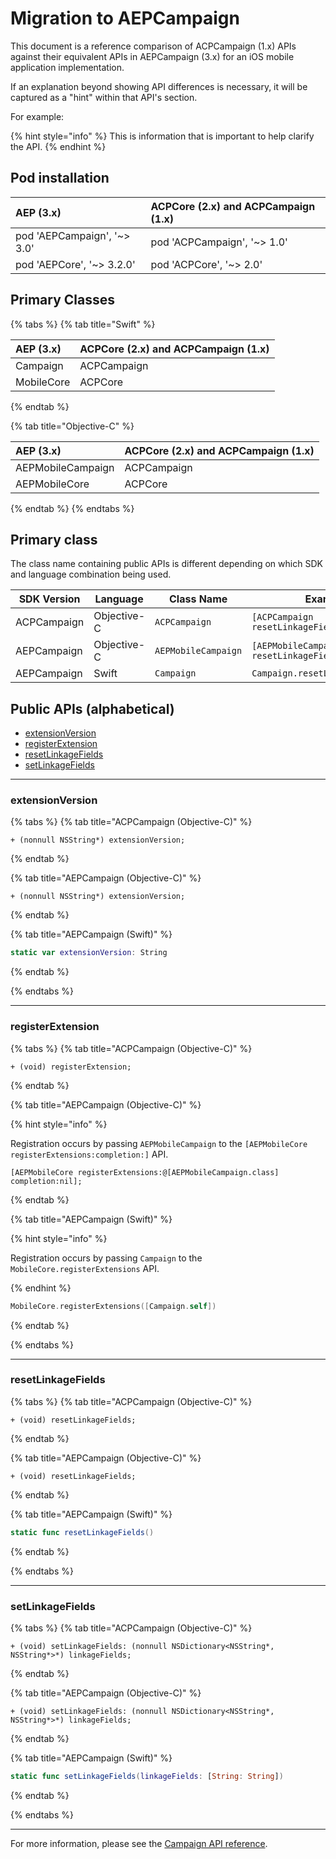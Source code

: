 # Migration to AEPCampaign

This document is a reference comparison of ACPCampaign (1.x) APIs against their equivalent APIs in AEPCampaign (3.x) for an iOS mobile application implementation.

If an explanation beyond showing API differences is necessary, it will be captured as a "hint" within that API's section.

For example:

{% hint style="info" %}
This is information that is important to help clarify the API.
{% endhint %}

## Pod installation

| AEP \(3.x\)                    | ACPCore \(2.x\) and ACPCampaign \(1.x\) |
| :----------------------------- | :-------------------------------------- |
| pod 'AEPCampaign', '~&gt; 3.0' | pod 'ACPCampaign', '~&gt; 1.0'          |
| pod 'AEPCore', '~&gt; 3.2.0'   | pod 'ACPCore', '~&gt; 2.0'              |

## Primary Classes

{% tabs %}
{% tab title="Swift" %}

| AEP \(3.x\) | ACPCore \(2.x\) and ACPCampaign \(1.x\) |
| :---------- | :-------------------------------------- |
| Campaign    | ACPCampaign                             |
| MobileCore  | ACPCore                                 |

{% endtab %}

{% tab title="Objective-C" %}

| AEP \(3.x\)       | ACPCore \(2.x\) and ACPCampaign \(1.x\) |
| :---------------- | :-------------------------------------- |
| AEPMobileCampaign | ACPCampaign                             |
| AEPMobileCore     | ACPCore                                 |

{% endtab %}
{% endtabs %}

## Primary class

The class name containing public APIs is different depending on which SDK and language combination being used.

| SDK Version | Language    | Class Name          | Example                                   |
| ----------- | ----------- | ------------------- | ----------------------------------------- |
| ACPCampaign | Objective-C | `ACPCampaign`       | `[ACPCampaign resetLinkageFields];`       |
| AEPCampaign | Objective-C | `AEPMobileCampaign` | `[AEPMobileCampaign resetLinkageFields];` |
| AEPCampaign | Swift       | `Campaign`          | `Campaign.resetLinkageFields()`           |

## Public APIs (alphabetical)

- [extensionVersion](#extensionVersion)
- [registerExtension](#registerExtension)
- [resetLinkageFields](#resetLinkageFields)
- [setLinkageFields](#setLinkageFields)

<hr />

### extensionVersion

{% tabs %}
{% tab title="ACPCampaign (Objective-C)" %}

```objc
+ (nonnull NSString*) extensionVersion;
```

{% endtab %}

{% tab title="AEPCampaign (Objective-C)" %}

```objc
+ (nonnull NSString*) extensionVersion;
```

{% endtab %}

{% tab title="AEPCampaign (Swift)" %}

```swift
static var extensionVersion: String
```

{% endtab %}

{% endtabs %}

<hr />

### registerExtension

{% tabs %}
{% tab title="ACPCampaign (Objective-C)" %}

```objc
+ (void) registerExtension;
```

{% endtab %}

{% tab title="AEPCampaign (Objective-C)" %}

{% hint style="info" %}

Registration occurs by passing `AEPMobileCampaign` to the `[AEPMobileCore registerExtensions:completion:]` API.



```objc
[AEPMobileCore registerExtensions:@[AEPMobileCampaign.class] completion:nil];
```

{% endtab %}

{% tab title="AEPCampaign (Swift)" %}

{% hint style="info" %}

Registration occurs by passing `Campaign` to the `MobileCore.registerExtensions` API.

{% endhint %}

```swift
MobileCore.registerExtensions([Campaign.self])
```

{% endtab %}

{% endtabs %}

<hr />

### resetLinkageFields

{% tabs %}
{% tab title="ACPCampaign (Objective-C)" %}

```objc
+ (void) resetLinkageFields;
```

{% endtab %}

{% tab title="AEPCampaign (Objective-C)" %}

```objc
+ (void) resetLinkageFields;
```

{% endtab %}

{% tab title="AEPCampaign (Swift)" %}

```swift
static func resetLinkageFields()
```

{% endtab %}

{% endtabs %}

<hr />

### setLinkageFields

{% tabs %}
{% tab title="ACPCampaign (Objective-C)" %}

```objc
+ (void) setLinkageFields: (nonnull NSDictionary<NSString*, NSString*>*) linkageFields;
```

{% endtab %}

{% tab title="AEPCampaign (Objective-C)" %}

```objc
+ (void) setLinkageFields: (nonnull NSDictionary<NSString*, NSString*>*) linkageFields;
```

{% endtab %}

{% tab title="AEPCampaign (Swift)" %}

```swift
static func setLinkageFields(linkageFields: [String: String])
```

{% endtab %}

{% endtabs %}

<hr />

For more information, please see the [Campaign API reference](https://aep-sdks.gitbook.io/docs/using-mobile-extensions/adobe-campaign-standard/adobe-campaign-standard-api-reference).